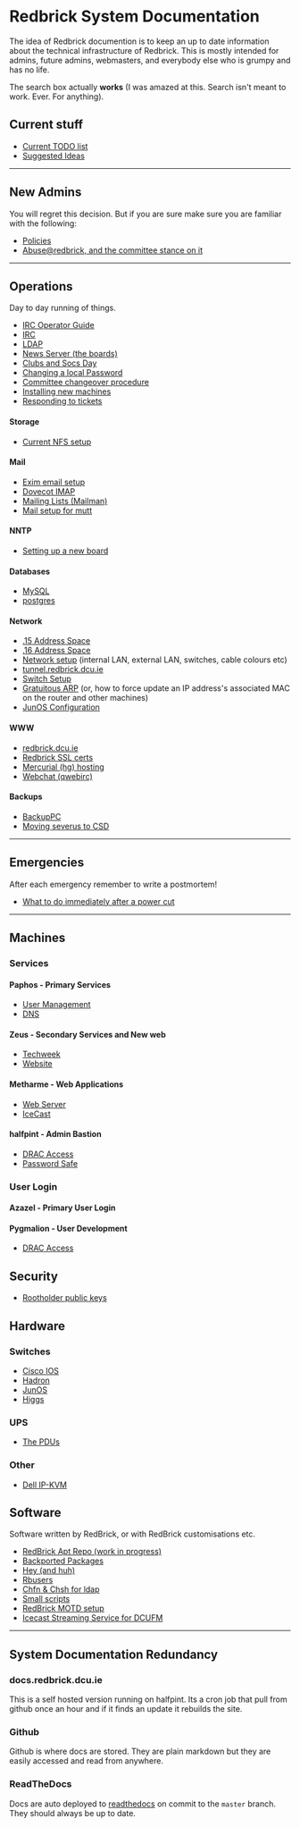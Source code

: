 # Redbrick System Documentation

The idea of Redbrick documention is to keep an up to date information about the
technical infrastructure of Redbrick. This is mostly intended for admins, future
admins, webmasters, and everybody else who is grumpy and has no life.

The search box actually **works** (I was amazed at this. Search isn't meant to
work. Ever. For anything).

## Current stuff

- [Current TODO list](/plans/TODO-2017)
- [Suggested Ideas](/plans/project-ideas)

---

## New Admins

You will regret this decision. But if you are sure make sure you are familiar
with the following:

- [Policies](/procedures/policies)
- [Abuse@redbrick, and the committee stance on it](/procedures/abuse)

---

## Operations

Day to day running of things.

- [IRC Operator Guide](/procedures/irc_operator)
- [IRC](/services/irc)
- [LDAP](/services/ldap)
- [News Server (the boards)](/services/news)
- [Clubs and Socs Day](/procedures/rrs)
- [Changing a local Password](/procedures/passwd)
- [Committee changeover procedure](/procedures/committeechangeover)
- [Installing new machines](/procedures/newinstalls)
- [Responding to tickets](/procedures/ticketing)

#### Storage

- [Current NFS setup](/services/nfs)

#### Mail

- [Exim email setup](/services/exim)
- [Dovecot IMAP](/services/dovecot)
- [Mailing Lists (Mailman)](/services/mailman)
- [Mail setup for mutt](/procedures/mail_setup)

#### NNTP

- [Setting up a new board](/procedures/newboard)

#### Databases

- [MySQL](/services/mysql)
- [postgres](/services/postgres)

#### Network

- [.15 Address Space](/network/mainaddressspace)
- [.16 Address Space](/legacy/network/vmaddressspace)
- [Network setup](/network/networksetup) (internal LAN, external LAN, switches,
  cable colours etc)
- [tunnel.redbrick.dcu.ie](/services/tunnel.redbrick.dcu.ie)
- [Switch Setup](/procedures/switch)
- [Gratuitous ARP](/procedures/gratuitousarp) (or, how to force update an IP
  address's associated MAC on the router and other machines)
- [JunOS Configuration](/network/junos)

#### WWW

- [redbrick.dcu.ie](/web/redbrick.dcu.ie)
- [Redbrick SSL certs](/procedures/ssl)
- [Mercurial (hg) hosting](/services/hg)
- [Webchat (qwebirc)](/web/webchat)

#### Backups

- [BackupPC](/services/backuppc)
- [Moving severus to CSD](/procedures/severuscolocation)

---

## Emergencies

After each emergency remember to write a postmortem!

- [What to do immediately after a power cut](/procedures/post_powercut)

---

## Machines

### Services

#### Paphos - Primary Services

- [User Management](/procedures/useradm)
- [DNS](/services/bind9)

#### Zeus - Secondary Services and New web

- [Techweek](/web/techweek)
- [Website](/web/website)

#### Metharme - Web Applications

- [Web Server](/web/apache)
- [IceCast](/services/icecast2)

#### halfpint - Admin Bastion

- [DRAC Access](/procedures/dracaccess)
- [Password Safe](/procedures/pwsafe)

### User Login

#### Azazel - Primary User Login

#### Pygmalion - User Development

- [DRAC Access](/procedures/dracaccess)

## Security

- [Rootholder public keys](/procedures/gpgkeys)

## Hardware

### Switches

- [Cisco IOS](/network/ciscoios)
- [Hadron](/network/hadron)
- [JunOS](/network/junos)
- [Higgs](/network/higgs)

### UPS

- [The PDUs](/hardware/the_pdus)

### Other

- [Dell IP-KVM](/hardware/ipkvm)

## Software

Software written by RedBrick, or with RedBrick customisations etc.

- [RedBrick Apt Repo (work in progress)](/procedures/redbrick-apt)
- [Backported Packages](/procedures/backport-packages)
- [Hey (and huh)](/services/hey)
- [Rbusers](/procedures/rbusers)
- [Chfn & Chsh for ldap](/procedures/ldapchshchfn)
- [Small scripts](/procedures/rbscripts)
- [RedBrick MOTD setup](/services/unifiedmotd)
- [Icecast Streaming Service for DCUFM](/services/icecast2)

---

## System Documentation Redundancy

### docs.redbrick.dcu.ie

This is a self hosted version running on halfpint. Its a cron job that pull from
github once an hour and if it finds an update it rebuilds the site.

### Github

Github is where docs are stored. They are plain markdown but they are easily
accessed and read from anywhere.

### ReadTheDocs

Docs are auto deployed to [readthedocs](https://readthedocs.io) on commit to the
`master` branch. They should always be up to date.

